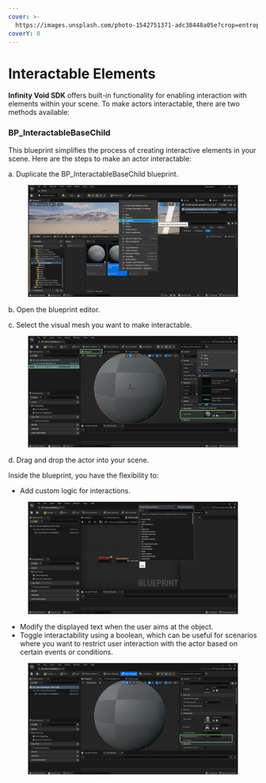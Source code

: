 ```yaml
---
cover: >-
  https://images.unsplash.com/photo-1542751371-adc38448a05e?crop=entropy&cs=tinysrgb&fm=jpg&ixid=MnwxOTcwMjR8MHwxfHNlYXJjaHwzfHxnYW1pbmd8ZW58MHx8fHwxNjYzOTI1MzI5&ixlib=rb-1.2.1&q=80
coverY: 0
---
```


# Interactable Elements

**Infinity Void SDK** offers built-in functionality for enabling interaction with elements within your scene. To make actors interactable, there are two methods available:

### **BP\_InteractableBaseChild**

This blueprint simplifies the process of creating interactive elements in your scene. Here are the steps to make an actor interactable:

a. Duplicate the BP\_InteractableBaseChild blueprint.

<figure><img src="../../../../.gitbook/assets/duplicate.png" alt=""><figcaption></figcaption></figure>

b. Open the blueprint editor.

c. Select the visual mesh you want to make interactable.

<figure><img src="../../../../.gitbook/assets/visual mesh.png" alt=""><figcaption></figcaption></figure>

d. Drag and drop the actor into your scene.

Inside the blueprint, you have the flexibility to:

* Add custom logic for interactions.

<figure><img src="../../../../.gitbook/assets/logic.png" alt=""><figcaption></figcaption></figure>

* Modify the displayed text when the user aims at the object.
* Toggle interactability using a boolean, which can be useful for scenarios where you want to restrict user interaction with the actor based on certain events or conditions.

<figure><img src="../../../../.gitbook/assets/Options IV.png" alt=""><figcaption></figcaption></figure>

